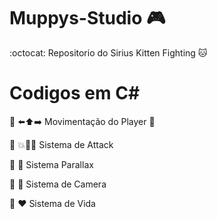 # Muppys-Studio 🎮

 :octocat: Repositorio do Sirius Kitten Fighting 🐱

 # Codigos em C#

🔹 ⬅️⬆️➡️ Movimentação do Player 🚶

🔹 💥👊🎯 Sistema de Attack 

🔹 🌇 Sistema Parallax

🔹 🎥 Sistema de Camera

🔹 ❤️ Sistema de Vida

 



